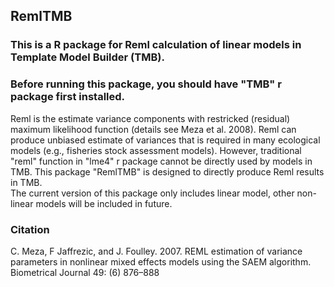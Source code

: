 ## RemlTMB
### This is a R package for Reml calculation of linear models in Template Model Builder (TMB). 
### Before running this package, you should have "TMB" r package first installed.

Reml is the estimate variance components with restricked (residual) maximum likelihood function (details see Meza et al. 2008). Reml can produce unbiased estimate of variances that is required in many ecological models (e.g., fisheries stock assessment models). However, traditional "reml" function in "lme4" r package cannot be directly used by models in TMB. This package "RemlTMB" is designed to directly produce Reml results in TMB.  
The current version of this package only includes linear model, other non-linear models will be included in future.

### Citation
C. Meza, F Jaffrezic, and J. Foulley.  2007.  REML estimation of variance parameters in nonlinear mixed effects models using the SAEM algorithm.  Biometrical Journal 49: (6) 876–888
